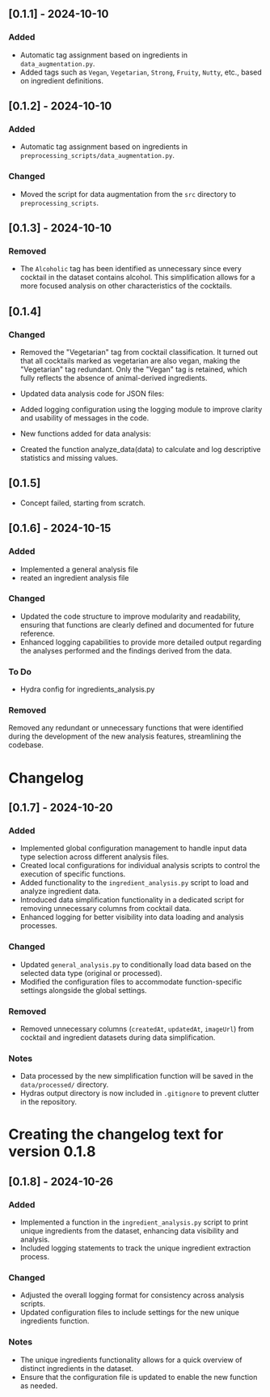 ## [0.1.1] - 2024-10-10
### Added
- Automatic tag assignment based on ingredients in `data_augmentation.py`.
- Added tags such as `Vegan`, `Vegetarian`, `Strong`, `Fruity`, `Nutty`, etc., based on ingredient definitions.

## [0.1.2] - 2024-10-10

### Added
- Automatic tag assignment based on ingredients in `preprocessing_scripts/data_augmentation.py`.

### Changed
- Moved the script for data augmentation from the `src` directory to `preprocessing_scripts`.

## [0.1.3] - 2024-10-10

### Removed
- The `Alcoholic` tag has been identified as unnecessary since every cocktail in the dataset contains alcohol. This simplification allows for a more focused analysis on other characteristics of the cocktails.

## [0.1.4]

### Changed
- Removed the "Vegetarian" tag from cocktail classification. It turned out that all cocktails marked as vegetarian are also vegan, making the "Vegetarian" tag redundant. Only the "Vegan" tag is retained, which fully reflects the absence of animal-derived ingredients.

- Updated data analysis code for JSON files:
- Added logging configuration using the logging module to improve clarity and usability of messages in the code.

- New functions added for data analysis:
- Created the function analyze_data(data) to calculate and log descriptive statistics and missing values.

## [0.1.5]
- Concept failed, starting from scratch.

## [0.1.6] - 2024-10-15
### Added
- Implemented a general analysis file 
- reated an ingredient analysis file 

### Changed
- Updated the code structure to improve modularity and readability, ensuring that functions are clearly defined and documented for future reference.
- Enhanced logging capabilities to provide more detailed output regarding the analyses performed and the findings derived from the data.

### To Do
- Hydra config for ingredients_analysis.py

### Removed
Removed any redundant or unnecessary functions that were identified during the development of the new analysis features, streamlining the codebase. 

# Changelog

## [0.1.7] - 2024-10-20
### Added
- Implemented global configuration management to handle input data type selection across different analysis files.
- Created local configurations for individual analysis scripts to control the execution of specific functions.
- Added functionality to the `ingredient_analysis.py` script to load and analyze ingredient data.
- Introduced data simplification functionality in a dedicated script for removing unnecessary columns from cocktail data.
- Enhanced logging for better visibility into data loading and analysis processes.

### Changed
- Updated `general_analysis.py` to conditionally load data based on the selected data type (original or processed).
- Modified the configuration files to accommodate function-specific settings alongside the global settings.

### Removed
- Removed unnecessary columns (`createdAt`, `updatedAt`, `imageUrl`) from cocktail and ingredient datasets during data simplification.

### Notes
- Data processed by the new simplification function will be saved in the `data/processed/` directory.
- Hydras output directory is now included in `.gitignore` to prevent clutter in the repository.

# Creating the changelog text for version 0.1.8
## [0.1.8] - 2024-10-26
### Added
- Implemented a function in the `ingredient_analysis.py` script to print unique ingredients from the dataset, enhancing data visibility and analysis.
- Included logging statements to track the unique ingredient extraction process.

### Changed
- Adjusted the overall logging format for consistency across analysis scripts.
- Updated configuration files to include settings for the new unique ingredients function.

### Notes
- The unique ingredients functionality allows for a quick overview of distinct ingredients in the dataset.
- Ensure that the configuration file is updated to enable the new function as needed.
